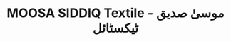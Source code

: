 ---
title: "MOOSA SIDDIQ Textile - موسیٰ صدیق ٹیکسٹائل"
url: /karachi/moosa-siddiq-textile-mwsy-sdyq-ttykhstty-l/
shop: wholesale
---